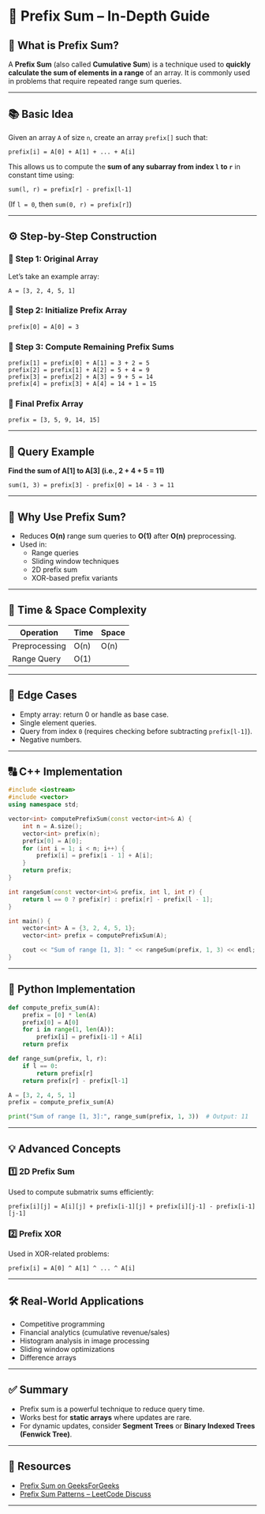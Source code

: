 
# 📘 Prefix Sum – In-Depth Guide

## 📌 What is Prefix Sum?

A **Prefix Sum** (also called **Cumulative Sum**) is a technique used to **quickly calculate the sum of elements in a range** of an array. It is commonly used in problems that require repeated range sum queries.

---

## 📚 Basic Idea

Given an array `A` of size `n`, create an array `prefix[]` such that:

```
prefix[i] = A[0] + A[1] + ... + A[i]
```

This allows us to compute the **sum of any subarray from index `l` to `r`** in constant time using:

```
sum(l, r) = prefix[r] - prefix[l-1]
```

(If `l = 0`, then `sum(0, r) = prefix[r]`)

---

## ⚙️ Step-by-Step Construction

### 🔹 Step 1: Original Array
Let’s take an example array:

```
A = [3, 2, 4, 5, 1]
```

### 🔹 Step 2: Initialize Prefix Array

```
prefix[0] = A[0] = 3
```

### 🔹 Step 3: Compute Remaining Prefix Sums

```
prefix[1] = prefix[0] + A[1] = 3 + 2 = 5
prefix[2] = prefix[1] + A[2] = 5 + 4 = 9
prefix[3] = prefix[2] + A[3] = 9 + 5 = 14
prefix[4] = prefix[3] + A[4] = 14 + 1 = 15
```

### 🔹 Final Prefix Array

```
prefix = [3, 5, 9, 14, 15]
```

---

## 🧮 Query Example

**Find the sum of A[1] to A[3] (i.e., 2 + 4 + 5 = 11)**

```
sum(1, 3) = prefix[3] - prefix[0] = 14 - 3 = 11
```

---

## 🧠 Why Use Prefix Sum?

- Reduces **O(n)** range sum queries to **O(1)** after **O(n)** preprocessing.
- Used in:
  - Range queries
  - Sliding window techniques
  - 2D prefix sum
  - XOR-based prefix variants

---

## 🔄 Time & Space Complexity

| Operation      | Time    | Space   |
|----------------|---------|---------|
| Preprocessing  | O(n)    | O(n)    |
| Range Query    | O(1)    |         |

---

## 🧪 Edge Cases

- Empty array: return 0 or handle as base case.
- Single element queries.
- Query from index `0` (requires checking before subtracting `prefix[l-1]`).
- Negative numbers.

---

## 🔠 C++ Implementation

```cpp
#include <iostream>
#include <vector>
using namespace std;

vector<int> computePrefixSum(const vector<int>& A) {
    int n = A.size();
    vector<int> prefix(n);
    prefix[0] = A[0];
    for (int i = 1; i < n; i++) {
        prefix[i] = prefix[i - 1] + A[i];
    }
    return prefix;
}

int rangeSum(const vector<int>& prefix, int l, int r) {
    return l == 0 ? prefix[r] : prefix[r] - prefix[l - 1];
}

int main() {
    vector<int> A = {3, 2, 4, 5, 1};
    vector<int> prefix = computePrefixSum(A);

    cout << "Sum of range [1, 3]: " << rangeSum(prefix, 1, 3) << endl; // Output: 11
}
```

---

## 🐍 Python Implementation

```python
def compute_prefix_sum(A):
    prefix = [0] * len(A)
    prefix[0] = A[0]
    for i in range(1, len(A)):
        prefix[i] = prefix[i-1] + A[i]
    return prefix

def range_sum(prefix, l, r):
    if l == 0:
        return prefix[r]
    return prefix[r] - prefix[l-1]

A = [3, 2, 4, 5, 1]
prefix = compute_prefix_sum(A)

print("Sum of range [1, 3]:", range_sum(prefix, 1, 3))  # Output: 11
```

---

## 💡 Advanced Concepts

### 1️⃣ 2D Prefix Sum

Used to compute submatrix sums efficiently:

```text
prefix[i][j] = A[i][j] + prefix[i-1][j] + prefix[i][j-1] - prefix[i-1][j-1]
```

### 2️⃣ Prefix XOR

Used in XOR-related problems:

```text
prefix[i] = A[0] ^ A[1] ^ ... ^ A[i]
```

---

## 🛠️ Real-World Applications

- Competitive programming
- Financial analytics (cumulative revenue/sales)
- Histogram analysis in image processing
- Sliding window optimizations
- Difference arrays

---

## ✅ Summary

- Prefix sum is a powerful technique to reduce query time.
- Works best for **static arrays** where updates are rare.
- For dynamic updates, consider **Segment Trees** or **Binary Indexed Trees (Fenwick Tree)**.

---

## 📎 Resources

- [Prefix Sum on GeeksForGeeks](https://www.geeksforgeeks.org/prefix-sum-array-implementation-applications-competitive-programming/)
- [Prefix Sum Patterns – LeetCode Discuss](https://leetcode.com/discuss/general-discussion/1152825/prefix-sum-technique-explained)

---

